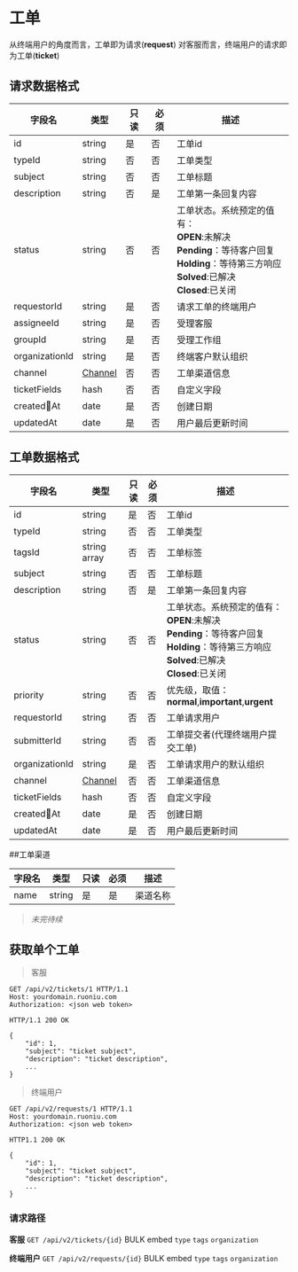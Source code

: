 工单
===
从终端用户的角度而言，工单即为请求(**request**)
对客服而言，终端用户的请求即为工单(**ticket**)

## 请求数据格式

| 字段名 | 类型 | 只读 | 必须 | 描述 |
| --- | --- | --- | --- | --- |
| id | string |是 | 否 | 工单id |
| typeId | string | 否 | 否 | 工单类型 |
| subject | string | 否 | 否 | 工单标题 |
| description|string|否|是|工单第一条回复内容 |
| status | string | 否 | 否 | 工单状态。系统预定的值有：<br>**OPEN**:未解决<br> **Pending**：等待客户回复<br>**Holding**：等待第三方响应<br> **Solved**:已解决 <br>**Closed**:已关闭 |
| requestorId | string | 是 | 否 | 请求工单的终端用户 |
| assigneeId | string | 是 |否 | 受理客服 |
| groupId |string | 是 | 否 | 受理工作组 |
| organizationId |string | 是 | 否 | 终端客户默认组织 |
| channel | [Channel](#工单渠道) | 否 | 否 | 工单渠道信息 |
| ticketFields | hash | 否 | 否 | 自定义字段 |
| createdAt | date | 是 | 否 | 创建日期 |
| updatedAt | date | 是 | 否 | 用户最后更新时间 |


## 工单数据格式

| 字段名 | 类型 | 只读 | 必须 | 描述 |
| --- | --- | --- | --- | --- |
| id | string |是 | 否 | 工单id |
| typeId | string | 否 | 否 | 工单类型 |
| tagsId | string array | 否 | 否 | 工单标签 |
| subject | string | 否 | 否 | 工单标题|
| description|string|否|是|工单第一条回复内容|
| status | string | 否 | 否 | 工单状态。系统预定的值有：<br>**OPEN**:未解决<br> **Pending**：等待客户回复<br>**Holding**：等待第三方响应<br> **Solved**:已解决 <br>**Closed**:已关闭 |
| priority | string | 否 | 否 | 优先级，取值：**normal**,**important**,**urgent**|
| requestorId | string | 否 | 否 | 工单请求用户 |
| submitterId | string | 否 | 否 | 工单提交者(代理终端用户提交工单) |
| organizationId | string | 是 | 否 | 工单请求用户的默认组织 |
| channel | [Channel](#工单渠道) | 否 | 否 | 工单渠道信息 |
| ticketFields | hash | 否 | 否 | 自定义字段 |
| createdAt | date | 是 | 否 | 创建日期 |
| updatedAt | date | 是 | 否 | 用户最后更新时间 |

##工单渠道

| 字段名 | 类型 | 只读 | 必须 | 描述 |
| --- | --- | --- | --- | --- |
| name | string |是 | 是 | 渠道名称 |

>*未完待续*

## 获取单个工单

> 客服

```http
GET /api/v2/tickets/1 HTTP/1.1
Host: yourdomain.ruoniu.com
Authorization: <json web token>
```

```http
HTTP/1.1 200 OK

{
	"id": 1,
	"subject": "ticket subject",
	"description": "ticket description",
	...
}
```

> 终端用户

```http
GET /api/v2/requests/1 HTTP/1.1
Host: yourdomain.ruoniu.com
Authorization: <json web token>
```

```http
HTTP1.1 200 OK

{
	"id": 1,
	"subject": "ticket subject",
	"description": "ticket description",
	...
}
```

### 请求路径

**客服**
`GET /api/v2/tickets/{id}`
<label class="bulk">BULK</label>
<label class="embed">embed</label> `type` `tags` `organization`

**终端用户**
`GET /api/v2/requests/{id}`
<label class="bulk">BULK</label>
<label class="embed">embed</label> `type` `tags` `organization`

